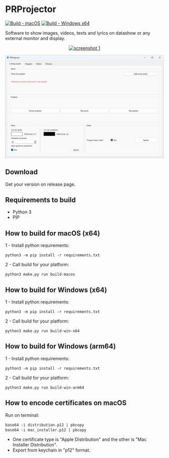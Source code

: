 # PRProjector

[![Build - macOS](https://github.com/paulocoutinhox/prprojector/actions/workflows/macos.yml/badge.svg?branch=master)](https://github.com/paulocoutinhox/prprojector/actions/workflows/macos.yml)
[![Build - Windows x64](https://github.com/paulocoutinhox/prprojector/actions/workflows/win-x64.yml/badge.svg?branch=master)](https://github.com/paulocoutinhox/prprojector/actions/workflows/win-x64.yml)

Software to show images, videos, texts and lyrics on datashow or any external monitor and display.

<p align="center"><a href="https://github.com/paulocoutinhox/prprojector" target="_blank" rel="noopener noreferrer"><img src="extras/screenshots/screenshot1.png" alt="screenshot 1"></a></p>

<p align="center"><a href="https://github.com/paulocoutinhox/prprojector" target="_blank" rel="noopener noreferrer"><img src="extras/screenshots/screenshot2.png" alt="screenshot 2"></a></p>

## Download

Get your version on release page.

## Requirements to build

- Python 3
- PIP

## How to build for macOS (x64)

1 - Install python requirements:

```
python3 -m pip install -r requirements.txt
```

2 - Call build for your platform:

```
python3 make.py run build-macos
```

## How to build for Windows (x64)

1 - Install python requirements:

```
python3 -m pip install -r requirements.txt
```

2 - Call build for your platform:

```
python3 make.py run build-win-x64
```

## How to build for Windows (arm64)

1 - Install python requirements:

```
python3 -m pip install -r requirements.txt
```

2 - Call build for your platform:

```
python3 make.py run build-win-arm64
```

## How to encode certificates on macOS

Run on terminal:

```
base64 -i distribution.p12 | pbcopy
base64 -i mac_installer.p12 | pbcopy
```

- One certificate type is "Apple Distribution" and the other is "Mac Installer Distribution".
- Export from keychain in "p12" format.
